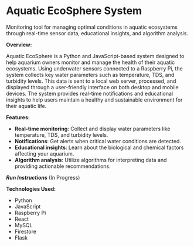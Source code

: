 # Aquatic EcoSphere System
Monitoring tool for managing optimal conditions in aquatic ecosystems through real-time sensor data, educational insights, and algorithm analysis.

**Overview:**

Aquatic EcoSphere is a Python and JavaScript-based system designed to help aquarium owners monitor and manage the health of their aquatic ecosystems. Using underwater sensors connected to a Raspberry Pi, the system collects key water parameters such as temperature, TDS, and turbidity levels. This data is sent to a local web server, processed, and displayed through a user-friendly interface on both desktop and mobile devices. The system provides real-time notifications and educational insights to help users maintain a healthy and sustainable environment for their aquatic life.

**Features:**
- **Real-time monitoring**: Collect and display water parameters like temperature, TDS, and turbidity levels.
- **Notifications**: Get alerts when critical water conditions are detected.
- **Educational insights**: Learn about the biological and chemical factors affecting your aquarium.
- **Algorithm analysis**: Utilize algorithms for interpreting data and providing actionable recommendations.
  
***Run Instructions***
(In Progress)

**Technologies Used:**
- Python
- JavaScript
- Raspberry Pi
- React
- MySQL
- Firestore
- Flask

